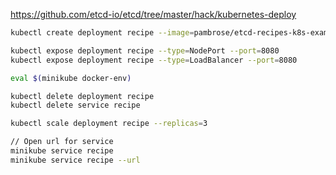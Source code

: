 https://github.com/etcd-io/etcd/tree/master/hack/kubernetes-deploy

```bash 
kubectl create deployment recipe --image=pambrose/etcd-recipes-k8s-example:1.0.9

kubectl expose deployment recipe --type=NodePort --port=8080
kubectl expose deployment recipe --type=LoadBalancer --port=8080

eval $(minikube docker-env)

kubectl delete deployment recipe
kubectl delete service recipe

kubectl scale deployment recipe --replicas=3

// Open url for service
minikube service recipe
minikube service recipe --url
```